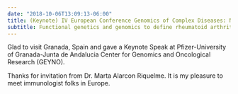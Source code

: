 ```yaml
---
date: "2018-10-06T13:09:13-06:00"
title: (Keynote) IV European Conference Genomics of Complex Diseases: New Challenges
subtitle: Functional genetics and genomics to define rheumatoid arthritis
---
```


Glad to visit Granada, Spain and gave a Keynote Speak at Pfizer-University of Granada-Junta de Andalucia Center for Genomics and Oncological Research (GEYNO).

Thanks for invitation from Dr. Marta Alarcon Riquelme. It is my pleasure to meet immunologist folks in Europe. 

